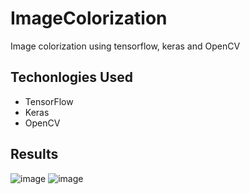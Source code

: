 # ImageColorization
Image colorization using tensorflow, keras and OpenCV

## Techonlogies Used
* TensorFlow
* Keras
* OpenCV

## Results
![image](https://user-images.githubusercontent.com/33392832/175810915-8ba34b19-1a20-4f08-a02c-339bc510b63c.png)
![image](https://user-images.githubusercontent.com/33392832/175810917-59e78d50-8b63-48ca-b52b-ce63a92944a0.png)
